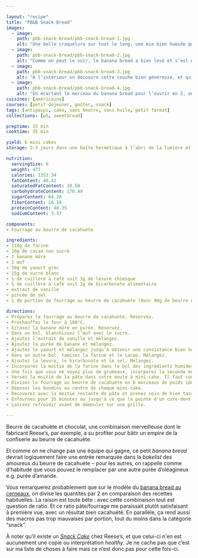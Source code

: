 ```yaml
---

layout: "recipe"
title: "PB&B Snack Bread"
images:
  - image:
    path: pbb-snack-bread/pbb-snack-bread-1.jpg
    alt: "Une belle craquelure sur tout le long, une mie bien humide qui se devine à travers, et du beurre de cacahuète qui n’a pas pris soin de se cacher."
  - image:
    path: pbb-snack-bread/pbb-snack-bread-2.jpg
    alt: "Comme on peut le voir, le banana bread a bien levé et s’est étonemment bien craquelé. La couche de beurre de cacahuète se dévoile au coin."
  - image:
    path: pbb-snack-bread/pbb-snack-bread-3.jpg
    alt: "À l’intérieur on découvre cette couche bien généreuse, et qui ne s'est pas du tout déssechée. Au contraire, le sucre glace, en cuisant, l’a rendue bien fondante."
  - image:
    path: pbb-snack-bread/pbb-snack-bread-4.jpg
    alt: "En écartant le morceau du banana bread pour l’ouvrir en 2, on constate que cette garniture est bien humide, pas sèche du tout, ni granuleuse. C’est un régal de fondant entouré d’une mie bien moelleuse."
cuisines: [américaine]
courses: [petit-déjeuner, goûter, snack]
tags: [antigaspi, cake, sans beurre, sans huile, petit format]
collections: [pb, sweetbread]

preptime: 15 min
cooktime: 35 min

yield: 6 mini cakes
storage: 2–3 jours dans une boîte hermétique à l’abri de la lumière et de la chaleur. 5 jours au frigo. 2 mois au congélateur.

nutrition:
  servingSize: 6
  weight: 477
  calories: 1353.34
  fatContent: 46.42
  saturatedFatContent: 10.58
  carbohydrateContent: 170.49
  sugarContent: 64.20
  fiberContent: 16.18
  proteinContent: 48.35
  sodiumContent: 3.37

components:
- Fourrage au beurre de cacahuète

ingredients:
- 110g de farine
- 10g de cacao non sucré
- 1 banane mûre
- 1 œuf
- 50g de yaourt grec
- 15g de sucre blanc
- ⅛ de cuillère à café soit 1g de levure chimique
- ⅛ de cuillère à café soit 1g de bicarbonate alimentaire
- extrait de vanille
- pincée de sel
- ¾ de portion de fourrage au beurre de cacahuète (donc 90g de beurre de cacahuète pour 30 de sucre glace)

directions:
- Préparez la fourrage au beurre de cacahuète. Réservez.
- Préchauffez le four à 180°C.
- Écrasez la banane mûre en purée. Réservez.
- Dans un bol, blanchissez l’œuf avec le sucre.
- Ajoutez l'extrait de vanille et mélangez. 
- Ajoutez la purée de banane et mélangez.
- Ajoutez le yaourt et mélangez jusqu'à obtenir une consistance bien homogène.
- Dans un autre bol, tamisez la farine et le cacao. Mélangez. 
- Ajoutez la levure, le bicarbonate et le sel. Mélangez. 
- Incorporez la moitié de la farine dans le bol des ingrédients humides à la maryse. 
- Une fois que vous ne voyez plus de grumeaux, incorporez la seconde moitié.
- Versez la moitié de la pâte dans votre moule à mini-cake. Il faut compter environ 1.5 cuillère à soupe par empreinte. Tassez bien.
- Divisez le fourrage au beurre de cacahuète en 6 morceaux de poids identique et formez des boudins.
- Déposez les boudins au centre de chaque mini-cake.
- Recouvrez avec la moitié restante de pâte et prenez soin de bien tasser.
- Enfournez pour 35 minutes ou jusqu'à ce que la pointe d'un cure-dent ressorte sèche. 
- Laissez refroidir avant de démouler sur une grille.

---
```


Beurre de cacahuète et chocolat, une combinaison merveilleuse dont le fabricant Reese’s, par exemple, a su profiter pour bâtir un empire de la confiserie au beurre de cacahuète.

Et comme on ne change pas une équipe qui gagne, ce petit <i lang="en">banana bread</i> devrait logiquement faire une entrée remarquée dans la <i lang="en">bakelist</i> des amoureux du beurre de cacahuète – pour les autres, on rappelle comme d’habitude que vous pouvez le remplacer par une autre purée d’oléagineux e.g. purée d’amande.

Vous remarquerez probablement que sur le modèle du [banana bread au cerneaux](cerneaux-bread.html), on divise les quantités par 2 en comparaison des recettes habituelles. La raison est toute bête&nbsp;: avec cette combinaison tout est question de ratio. Et ce ratio pâte/fourrage me paraissait plutôt satisfaisant à première vue, avec un résultat bien cacahuété. En parallèle, ça rend aussi des macros pas trop mauvaises par portion, tout du moins dans la catégorie “snack”.

À noter qu’il existe un <i lang="en">[Snack Cake](https://www.hersheyland.com/products/reeses-milk-chocolate-peanut-butter-snack-cakes-2-75-oz.html)</i> chez Reese’s, et que celui-ci n'en est aucunement une copie ou interprétation <i lang="en">healthy</i>. Je ne cache pas que c’est sur ma liste de choses à faire mais ce n’est donc pas pour cette fois-ci.